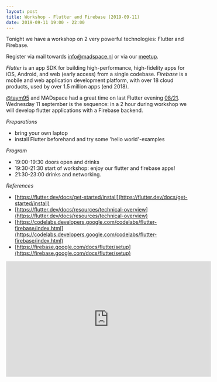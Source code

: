 ```yaml
---
layout: post
title: Workshop - Flutter and Firebase (2019-09-11)
date: 2019-09-11 19:00 - 22:00
---
```

Tonight we have a workshop on 2 very powerful technologies: Flutter and Firebase. 

Register via mail towards [info@madspace.nl](info@madspace.nl) or via our [meetup](https://www.meetup.com/MADspace/events/pqgdnqyzmbpb/). 

_Flutter_ is an app SDK for building high-performance, high-fidelity apps for iOS, Android, and web (early access) from a single codebase.
_Firebase_ is a mobile and web application development platform, with over 18 cloud products, used by over 1.5 million apps (end 2018). 

[@taym95](https://twitter.com/taym95) and MADspace had a great time on last Flutter evening [08/21](https://www.madspace.nl/2019/08/21/Aankondiging_FlutterIntroNight.html). 
 Wednesday 11 september is the sequence: in a 2 hour during workshop we will develop flutter applications with a Firebase backend. 

_Preparations_

 - bring your own laptop
 - install Flutter beforehand and try some 'hello world'-examples
  
_Program_

- 19:00-19:30  doors open and drinks
- 19:30-21:30  start of workshop: enjoy our flutter and firebase apps!
- 21:30-23:00  drinks and networking. 
 
_References_
 
 - [https://flutter.dev/docs/get-started/install](https://flutter.dev/docs/get-started/install)
 - [https://flutter.dev/docs/resources/technical-overview](https://flutter.dev/docs/resources/technical-overview)
 - [https://codelabs.developers.google.com/codelabs/flutter-firebase/index.html](https://codelabs.developers.google.com/codelabs/flutter-firebase/index.html)
 - [https://firebase.google.com/docs/flutter/setup](https://firebase.google.com/docs/flutter/setup)
 
<iframe width="560" height="315" src="https://www.youtube.com/embed/DqJ_KjFzL9I" frameborder="0" 
allow="accelerometer; autoplay; encrypted-media; gyroscope; picture-in-picture" allowfullscreen></iframe>
 